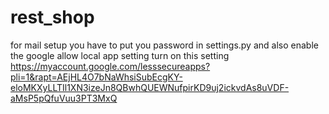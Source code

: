 # rest_shop

for mail setup you have to put you password in settings.py and also enable the google allow local app setting
turn on this setting https://myaccount.google.com/lesssecureapps?pli=1&rapt=AEjHL4O7bNaWhsiSubEcgKY-eloMKXyLLTIl1XN3izeJn8QBwhQUEWNufpirKD9uj2ickvdAs8uVDF-aMsP5pQfuVuu3PT3MxQ

